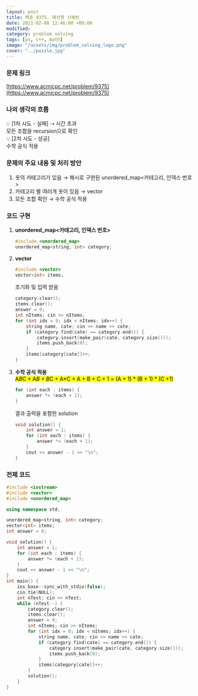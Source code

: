 ```yaml
---
layout: post
title: 백준 9375. 패션왕 신해빈
date: 2021-02-08 12:46:00 +09:00
modified: 
category: problem solving
tags: [ps, c++, math]
image: "/assets/img/problem_solving_logo.png"
cover: "../puzzle.jpg"
---
```


### 문제 링크
[https://www.acmicpc.net/problem/9375](https://www.acmicpc.net/problem/9375)

### 나의 생각의 흐름
💡 [1차 시도 - 실패] ⇢ 시간 초과<br>
    모든 조합을 recursion으로 확인<br>
💡 [2차 시도 - 성공]<br> 
    수학 공식 적용<br>


### 문제의 주요 내용 및 처리 방안
1. 옷의 카테고리가 있음 → 해시로 구현된 unordered_map<카테고리, 인덱스 번호>
1. 카테고리 별 여러개 옷이 있음 → vector<int> 
1. 모든 조합 확인 → 수학 공식 적용

### 코드 구현 
1. **unordered_map<카테고리, 인덱스 번호>**<br>
    ```c++
    #include <unordered_map>
    unordered_map<string, int> category;
    ```
1. **vector**<br>
    ```c++
    #include <vector>
    vector<int> items;
    ```
    초기화 및 입력 받음<br>
    ```c++
    category.clear();
    items.clear();
    answer = 0;
    int nItems; cin >> nItems;
    for (int idx = 0; idx < nItems; idx++) {
        string name, cate; cin >> name >> cate;
        if (category.find(cate) == category.end()) {
            category.insert(make_pair(cate, category.size()));
            items.push_back(0);
        }
        items[category[cate]]++;
    }
    ```

1. **수학 공식 적용**<br>
    <mark>A*B*C +  A*B + B*C + A*C +  A + B + C  + 1 = (A + 1) * (B + 1)  * (C +1)</mark><br>
    ```c++
    for (int each : items) {
        answer *= (each + 1);
    }
    ```
    결과 출력을 포함한 solution 
    ```c++
    void solution() {
        int answer = 1;
        for (int each : items) {
            answer *= (each + 1);
        }
        cout << answer - 1 << "\n";
    }
    ```

### 전체 코드
```c++
#include <iostream>
#include <vector>
#include <unordered_map>

using namespace std;

unordered_map<string, int> category;
vector<int> items;
int answer = 0;

void solution() {
    int answer = 1;
    for (int each : items) {
        answer *= (each + 1);
    }
    cout << answer - 1 << "\n";
}
int main() {
    ios_base::sync_with_stdio(false);
	cin.tie(NULL);
    int nTest; cin >> nTest;
    while (nTest--) {
        category.clear();
        items.clear();
        answer = 0;
        int nItems; cin >> nItems;
        for (int idx = 0; idx < nItems; idx++) {
            string name, cate; cin >> name >> cate;
            if (category.find(cate) == category.end()) {
                category.insert(make_pair(cate, category.size()));
                items.push_back(0);
            }
            items[category[cate]]++;
        }
        solution();
    }
}
```




